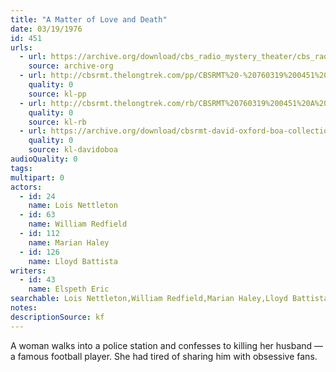 ```yaml
---
title: "A Matter of Love and Death"
date: 03/19/1976
id: 451
urls: 
  - url: https://archive.org/download/cbs_radio_mystery_theater/cbs_radio_mystery_theater-0451-0500.zip/cbs_radio_mystery_theater-0451-0500%2Fcbsrmt_0451_a_matter_of_love_and_death.mp3
    source: archive-org
  - url: http://cbsrmt.thelongtrek.com/pp/CBSRMT%20-%20760319%200451%20A%20Matter%20of%20Love%20and%20Death_pp.mp3
    quality: 0
    source: kl-pp
  - url: http://cbsrmt.thelongtrek.com/rb/CBSRMT%20760319%200451%20A%20Matter%20of%20Love%20and%20Death_wuwm%20recorded%208_4_76.mp3
    quality: 0
    source: kl-rb
  - url: https://archive.org/download/cbsrmt-david-oxford-boa-collection/CBSRMT-760319-0451-repeated-760804-A-Matter-of-Love-and-Death-(128-44)_WUWM-FM-{BoA}.mp3
    quality: 0
    source: kl-davidoboa
audioQuality: 0
tags: 
multipart: 0
actors:  
  - id: 24
    name: Lois Nettleton  
  - id: 63
    name: William Redfield  
  - id: 112
    name: Marian Haley  
  - id: 126
    name: Lloyd Battista
writers:  
  - id: 43
    name: Elspeth Eric
searchable: Lois Nettleton,William Redfield,Marian Haley,Lloyd Battista Elspeth Eric
notes: 
descriptionSource: kf
---
```

A woman walks into a police station and confesses to killing her husband — a famous football player. She had tired of sharing him with obsessive fans.